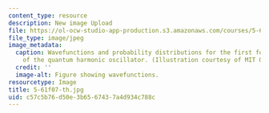 ```yaml
---
content_type: resource
description: New image Upload
file: https://ol-ocw-studio-app-production.s3.amazonaws.com/courses/5-61-physical-chemistry-fall-2007/c57c5b76d50e3b6567437a4d934c788c_5-61f07-th.jpg
file_type: image/jpeg
image_metadata:
  caption: Wavefunctions and probability distributions for the first four energy levels
    of the quantum harmonic oscillator. (Illustration courtesy of MIT OpenCourseWare.)
  credit: ''
  image-alt: Figure showing wavefunctions.
resourcetype: Image
title: 5-61f07-th.jpg
uid: c57c5b76-d50e-3b65-6743-7a4d934c788c
---
```

